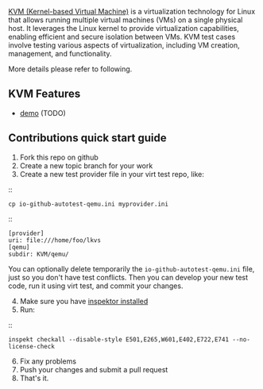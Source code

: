 [KVM (Kernel-based Virtual Machine)](KVM/README.md) is a virtualization technology for Linux that allows running multiple virtual machines (VMs) on a single physical host. It leverages the Linux kernel to provide virtualization capabilities, enabling efficient and secure isolation between VMs. KVM test cases involve testing various aspects of virtualization, including VM creation, management, and functionality.

More details please refer to following.

## KVM Features
  * [demo](demo/README.md)
(TODO)


Contributions quick start guide
------------------------

1) Fork this repo on github
2) Create a new topic branch for your work
3) Create a new test provider file in your virt test repo,
   like:

::

    cp io-github-autotest-qemu.ini myprovider.ini
::

    [provider]
    uri: file:///home/foo/lkvs
    [qemu]
    subdir: KVM/qemu/
You can optionally delete temporarily the
`io-github-autotest-qemu.ini` file, just so you don't have test
conflicts. Then you can develop your new test code, run it
using virt test, and commit your changes.

4) Make sure you have [inspektor installed](https://github.com/autotest/inspektor#inspektor)
5) Run:

::

    inspekt checkall --disable-style E501,E265,W601,E402,E722,E741 --no-license-check

6) Fix any problems
7) Push your changes and submit a pull request
8) That's it.

